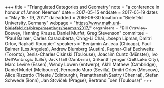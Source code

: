 +++
title = "Triangulated Categories and Geometry"
note = "a conference in honour of Amnon Neeman"
date = 2017-05-15
enddate = 2017-05-19
dates = "May 15 - 19, 2017"
dateadded = 2016-06-30
location = "Bielefeld University, Germany"
webpage = "https://www.math.uni-bielefeld.de/birep/meetings/neeman2017/"
organisers = "Bill Crawley-Boevey, Henning Krause, Daniel Murfet, Greg Stevenson"
committee = "Paul Balmer, Carles Casacuberta, Ching-Li Chai, Joseph Lipman, Dmitri Orlov, Raphaël Rouquier"
speakers = "Benjamin Antieau (Chicago), Paul Balmer (Los Angeles), Andrew Blumberg (Austin), Ragnar-Olaf Buchweitz (Toronto), Denis-Charles Cisinski (Toulouse), Joachim Cuntz (Münster), Ivo Dell'Ambrogio (Lille), Jack Hall (Canberra), Srikanth Iyengar (Salt Lake City), Marc Levine (Essen), Wendy Lowen (Antwerp), Akhil Mathew (Cambridge), Daniel Murfet (Melbourne), Fernando Muro (Sevilla), Dmitri Orlov (Moscow), Alice Rizzardo (Trieste / Edinburgh), Pramathanath Sastry (Chennai), Stefan Schwede (Bonn), Jan Šťovíček (Prague), Bertrand Toën (Toulouse)"
+++
